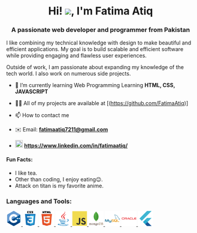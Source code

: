 <h1 align="center">Hi! <img src="https://emojis.slackmojis.com/emojis/images/1536351075/4594/blob-wave.gif" width="25"/>, I'm Fatima Atiq</h1>
<h3 align="center">A passionate web developer and programmer from Pakistan</h3>

I like combining my technical knowledge with design to make beautiful and efficient applications. My goal is to build scalable and efficient software while providing engaging and flawless user experiences.

Outside of work, I am passionate about expanding my knowledge of the tech world. I also work on numerous side projects.

- 🌱 I’m currently learning Web Programming Learning **HTML, CSS, JAVASCRIPT**

- 👨‍💻 All of my projects are available at [(https://github.com/FatimaAtiq)]

- 📫 How to contact me

- ✉️ Email: **fatimaatiq7211@gmail.com**
- <img src="https://cdn.jsdelivr.net/gh/devicons/devicon/icons/linkedin/linkedin-original.svg" width="20" height="20" /> **https://www.linkedin.com/in/fatimaatiq/**

#### Fun Facts:
- I like tea.
- Other than coding, I enjoy eating😉.
- Attack on titan is my favorite anime.

<h3 align="left">Languages and Tools:</h3>
<a href="https://www.w3schools.com/cpp/" target="_blank" rel="noreferrer" title="C++"> <img src="https://raw.githubusercontent.com/devicons/devicon/master/icons/cplusplus/cplusplus-original.svg" alt="cplusplus" width="40" height="40"/> </a> <a href="https://www.w3schools.com/css/" target="_blank" rel="noreferrer" title="CSS"> <img src="https://raw.githubusercontent.com/devicons/devicon/master/icons/css3/css3-original-wordmark.svg" alt="css3" width="40" height="40"/> </a> <a href="https://www.w3.org/html/" target="_blank" rel="noreferrer" title="html"> <img src="https://raw.githubusercontent.com/devicons/devicon/master/icons/html5/html5-original-wordmark.svg" alt="html5" width="40" height="40"/> </a> <a href="https://www.java.com" target="_blank" rel="noreferrer" title="Java"> <img src="https://raw.githubusercontent.com/devicons/devicon/master/icons/java/java-original.svg" alt="java" width="40" height="40"/> </a> <a href="https://developer.mozilla.org/en-US/docs/Web/JavaScript" target="_blank" rel="noreferrer" title="JavaScript"> <img src="https://raw.githubusercontent.com/devicons/devicon/master/icons/javascript/javascript-original.svg" alt="javascript" width="40" height="40"/> </a> <a href="https://www.mongodb.com/" target="_blank" rel="noreferrer" title="MongoDB"> <img src="https://raw.githubusercontent.com/devicons/devicon/master/icons/mongodb/mongodb-original-wordmark.svg" alt="mongodb" width="40" height="40"/> </a> <a href="https://www.mysql.com/" target="_blank" rel="noreferrer" title="MySQL"> <img src="https://raw.githubusercontent.com/devicons/devicon/master/icons/mysql/mysql-original-wordmark.svg" alt="mysql" width="40" height="40"/> </a> <a href="https://www.oracle.com/" target="_blank" rel="noreferrer" title="Oracle"> <img src="https://raw.githubusercontent.com/devicons/devicon/master/icons/oracle/oracle-original.svg" alt="oracle" width="40" height="40"/> </a> <a href="https://flutter.dev/" target="_blank" rel="noreferrer" title="Flutter"> <img src="https://raw.githubusercontent.com/devicons/devicon/master/icons/flutter/flutter-original.svg" alt="flutter" width="40" height="40"/> </a>
</p>
